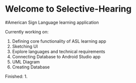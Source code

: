 # Welcome to Selective-Hearing
#American Sign Language learning application

Currently working on:
1.    Defining core functionality of ASL learning app
2.    Sketching UI
3.    Explore languages and technical requirements
4.    Connecting Database to Android Studio app
5.    UML Diagram
6.    Creating Database

Finished:
1.    
